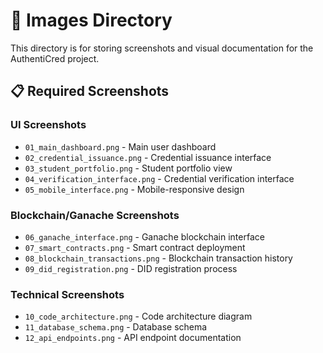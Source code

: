 # 📸 Images Directory

This directory is for storing screenshots and visual documentation for the AuthentiCred project.

## 📋 Required Screenshots

### UI Screenshots
- `01_main_dashboard.png` - Main user dashboard
- `02_credential_issuance.png` - Credential issuance interface
- `03_student_portfolio.png` - Student portfolio view
- `04_verification_interface.png` - Credential verification interface
- `05_mobile_interface.png` - Mobile-responsive design

### Blockchain/Ganache Screenshots
- `06_ganache_interface.png` - Ganache blockchain interface
- `07_smart_contracts.png` - Smart contract deployment
- `08_blockchain_transactions.png` - Blockchain transaction history
- `09_did_registration.png` - DID registration process

### Technical Screenshots
- `10_code_architecture.png` - Code architecture diagram
- `11_database_schema.png` - Database schema
- `12_api_endpoints.png` - API endpoint documentation
